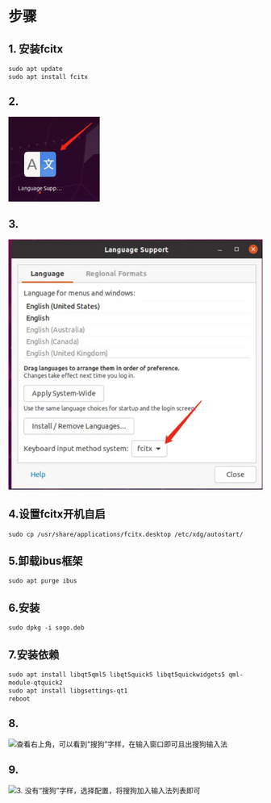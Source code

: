 # 步骤



## 1.  安装fcitx

```shell
sudo apt update
sudo apt install fcitx   
```



## 2. 

![image-20220731201329228](.图片存放/image-20220731201329228.png)

## 3. 

![image-20220731201353131](.图片存放/image-20220731201353131.png)

## 4.设置fcitx开机自启

```shell
sudo cp /usr/share/applications/fcitx.desktop /etc/xdg/autostart/
```



## 5.卸载ibus框架

```shell
sudo apt purge ibus
```



## 6.安装

```shell
sudo dpkg -i sogo.deb 
```



## 7.安装依赖

```shell
sudo apt install libqt5qml5 libqt5quick5 libqt5quickwidgets5 qml-module-qtquick2
sudo apt install libgsettings-qt1
reboot 
```



## 8.

![查看右上角，可以看到“搜狗”字样，在输入窗口即可且出搜狗输入法](.图片存放/imageurl=%2F_next%2Fstatic%2Fmedia%2Fhelp13.512031f9.png)

## 9.

![3. 没有“搜狗”字样，选择配置，将搜狗加入输入法列表即可](.图片存放/imageurl=%2F_next%2Fstatic%2Fmedia%2Fhelp15.c14aafcd.png)